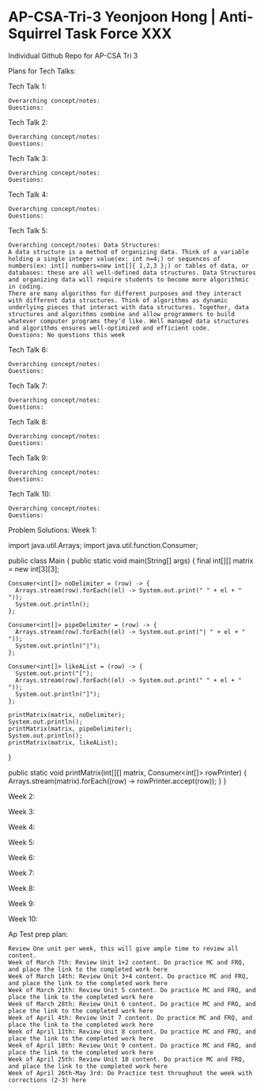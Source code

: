 # AP-CSA-Tri-3 Yeonjoon Hong | Anti-Squirrel Task Force XXX
Individual Github Repo for AP-CSA Tri 3

Plans for Tech Talks:

Tech Talk 1:

    Overarching concept/notes:
    Questions:

Tech Talk 2:

    Overarching concept/notes:
    Questions:

Tech Talk 3:

    Overarching concept/notes:
    Questions:

Tech Talk 4:

    Overarching concept/notes:
    Questions:

Tech Talk 5:

    Overarching concept/notes: Data Structures:
    A data structure is a method of organizing data. Think of a variable holding a single integer value(ex: int n=4;) or sequences of numbers(ex: int[] numbers=new int[]{ 1,2,3 };) or tables of data, or databases: these are all well-defined data structures. Data Structures and organizing data will require students to become more algorithmic in coding.
    There are many algorithms for different purposes and they interact with different data structures. Think of algorithms as dynamic underlying pieces that interact with data structures. Together, data structures and algorithms combine and allow programmers to build whatever computer programs they’d like. Well managed data structures and algorithms ensures well-optimized and efficient code.
    Questions: No questions this week

Tech Talk 6:

    Overarching concept/notes:
    Questions:

Tech Talk 7:

    Overarching concept/notes:
    Questions:

Tech Talk 8:

    Overarching concept/notes:
    Questions:

Tech Talk 9:

    Overarching concept/notes:
    Questions:

Tech Talk 10:

    Overarching concept/notes:
    Questions:

Problem Solutions: Week 1:

import java.util.Arrays;
import java.util.function.Consumer;

public class Main {
  public static void main(String[] args) {
    final int[][] matrix = new int[3][3];

    Consumer<int[]> noDelimiter = (row) -> {
      Arrays.stream(row).forEach((el) -> System.out.print(" " + el + " "));
      System.out.println();
    };

    Consumer<int[]> pipeDelimiter = (row) -> {
      Arrays.stream(row).forEach((el) -> System.out.print("| " + el + " "));
      System.out.println("|");
    };

    Consumer<int[]> likeAList = (row) -> {
      System.out.print("[");
      Arrays.stream(row).forEach((el) -> System.out.print(" " + el + " "));
      System.out.println("]");
    };

    printMatrix(matrix, noDelimiter);
    System.out.println();
    printMatrix(matrix, pipeDelimiter);
    System.out.println();
    printMatrix(matrix, likeAList);
  }

  public static void printMatrix(int[][] matrix, Consumer<int[]> rowPrinter) {
    Arrays.stream(matrix).forEach((row) -> rowPrinter.accept(row));
  }
}

Week 2:

Week 3:

Week 4:

Week 5:

Week 6:

Week 7:

Week 8:

Week 9:

Week 10:

Ap Test prep plan:

    Review One unit per week, this will give ample time to review all content.
    Week of March 7th: Review Unit 1+2 content. Do practice MC and FRQ, and place the link to the completed work here
    Week of March 14th: Review Unit 3+4 content. Do practice MC and FRQ, and place the link to the completed work here
    Week of March 21th: Review Unit 5 content. Do practice MC and FRQ, and place the link to the completed work here
    Week of March 28th: Review Unit 6 content. Do practice MC and FRQ, and place the link to the completed work here
    Week of April 4th: Review Unit 7 content. Do practice MC and FRQ, and place the link to the completed work here
    Week of April 11th: Review Unit 8 content. Do practice MC and FRQ, and place the link to the completed work here
    Week of April 18th: Review Unit 9 content. Do practice MC and FRQ, and place the link to the completed work here
    Week of April 25th: Review Unit 10 content. Do practice MC and FRQ, and place the link to the completed work here
    Week of April 26th-May 3rd: Do Practice test throughout the week with corrections (2-3) here
